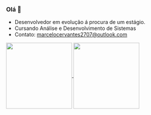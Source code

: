### Olá 👋

- Desenvolvedor em evolução á procura de um estágio.
- Cursando Análise e Desenvolvimento de Sistemas
- Contato: marcelocervantes2707@outlook.com


<a href="https://github.com/IsabelaNz/github-readme-stats">
  <img height=180 align="center" src="https://github-readme-stats.vercel.app/api?username=IsabelaNz&theme=dark" />
</a>
  <a href="https://github.com/IsabelaNz/convoychat"><img height=180 align="center" src="https://github-readme-stats.vercel.app/api/top-langs?username=IsabelaNz&layout=compact&langs_count=8&card_width=320&theme=dark" /></a>
